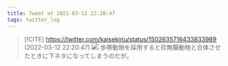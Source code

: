```yaml
---
title: Tweet at 2022-03-12 22:20:47
tags: twitter_log
---
```


> [!CITE] https://twitter.com/kaisekiriu/status/1502635716433833989 (2022-03-12 22:20:47)
> ![](https://twitter.com/kaisekiriu/status/1502635716433833989)
> 歩帯動物を採用すると珍無腸動物と合体させたときに下ネタになってしまうのだが。
